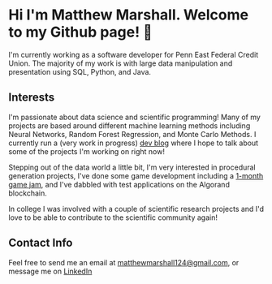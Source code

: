 # Hi I'm Matthew Marshall. Welcome to my Github page! 👋

I'm currently working as a software developer for Penn East Federal Credit Union. The majority of my work is with large data manipulation and presentation using SQL, Python, and Java.

## Interests
I'm passionate about data science and scientific programming! Many of my projects are based around different machine learning methods including Neural Networks,
Random Forest Regression, and Monte Carlo Methods. I currently run a (very work in progress) [dev blog](https://datadrops.dev) where I hope to talk about some of the projects I'm working on
right now!


Stepping out of the data world a little bit, I'm very interested in procedural generation projects, I've done some game development including a [1-month game jam](https://github.com/mmarshall124/Recipe-for-love),
and I've dabbled with test applications on the Algorand blockchain.

In college I was involved with a couple of scientific research projects and I'd love to be able to contribute to the scientific community again!

## Contact Info
Feel free to send me an email at matthewmarshall124@gmail.com, or message me on [LinkedIn](https://www.linkedin.com/in/matthewmarshall124/)

<!---
mmarshall124/mmarshall124 is a ✨ special ✨ repository because its `README.md` (this file) appears on your GitHub profile.
You can click the Preview link to take a look at your changes.
--->
